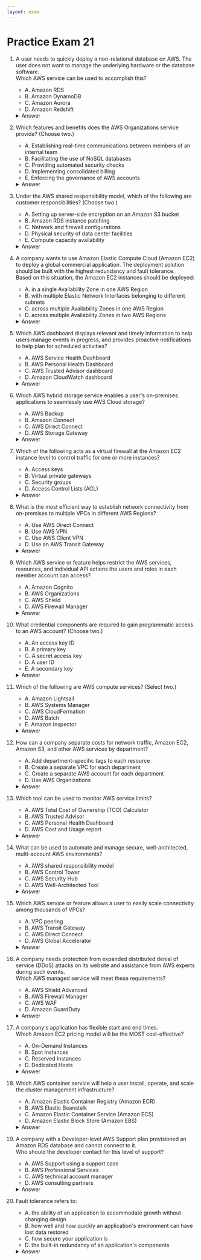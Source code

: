 ```yaml
---
layout: exam
---
```


# Practice Exam 21

1. A user needs to quickly deploy a non-relational database on AWS. The user does not want to manage the underlying hardware or the database software. <br/> Which AWS service can be used to accomplish this?
    - A. Amazon RDS
    - B. Amazon DynamoDB
    - C. Amazon Aurora
    - D. Amazon Redshift

    <details markdown=1><summary markdown="span">Answer</summary>

    Correct Answer: B

    Explanation: <https://docs.aws.amazon.com/amazondynamodb/latest/developerguide/SQLtoNoSQL.html></br>
    Amazon DynamoDB는 완전 관리형, 서버리스 NoSQL 데이터베이스 서비스입니다. 하드웨어 프로비저닝, 설정, 패치, 확장을 포함한 모든 관리 작업을 AWS가 처리하므로 관리 부담 없이 비관계형 데이터베이스를 배포하는 데 가장 적합합니다.

    </details>

3. Which features and benefits does the AWS Organizations service provide? (Choose two.)
    - A. Establishing real-time communications between members of an internal team
    - B. Facilitating the use of NoSQL databases
    - C. Providing automated security checks
    - D. Implementing consolidated billing
    - E. Enforcing the governance of AWS accounts

    <details markdown=1><summary markdown="span">Answer</summary>

    Correct Answer: DE

    Explanation: <https://aws.amazon.com/organizations/></br>
    AWS Organizations는 다중 계정 환경을 중앙에서 관리하고 거버넌스를 적용하는 서비스입니다. 주요 이점으로는 여러 계정의 비용을 합치는 통합 결제와 **서비스 제어 정책(SCP)**을 사용하여 계정 전체의 권한을 제어하는 거버넌스 시행이 있습니다.

    </details>

8. Under the AWS shared responsibility model, which of the following are customer responsibilities? (Choose two.)
    - A. Setting up server-side encryption on an Amazon S3 bucket
    - B. Amazon RDS instance patching
    - C. Network and firewall configurations
    - D. Physical security of data center facilities
    - E. Compute capacity availability

    <details markdown=1><summary markdown="span">Answer</summary>

    Correct Answer: AC

    Explanation: <https://aws.amazon.com/compliance/shared-responsibility-model/></br>
    고객은 클라우드 내의 보안을 책임집니다. 이는 데이터 암호화(A)와 보안 그룹 또는 네트워크 ACL과 같은 네트워크 트래픽 제어 구성(C)을 포함합니다. (B, D, E는 AWS의 책임입니다.)

    </details>

11. A company wants to use Amazon Elastic Compute Cloud (Amazon EC2) to deploy a global commercial application. The deployment solution should be built with the highest redundancy and fault tolerance. <br/> Based on this situation, the Amazon EC2 instances should be deployed:
    - A. in a single Availability Zone in one AWS Region
    - B. with multiple Elastic Network Interfaces belonging to different subnets
    - C. across multiple Availability Zones in one AWS Region
    - D. across multiple Availability Zones in two AWS Regions

    <details markdown=1><summary markdown="span">Answer</summary>

    Correct Answer: C

    Explanation: <https://jayendrapatil.com/aws-high-availability-fault-tolerance-architecture-certification/></br>
    단일 지리적 영역 내에서 최고의 가용성과 내결함성을 얻으려면 리소스가 **여러 가용 영역(AZ)**에 분산되어야 합니다. AZ는 독립적인 오류 도메인이므로 단일 데이터 센터 오류로부터 보호합니다.

    </details>

14. Which AWS dashboard displays relevant and timely information to help users manage events in progress, and provides proactive notifications to help plan for scheduled activities?
    - A. AWS Service Health Dashboard
    - B. AWS Personal Health Dashboard
    - C. AWS Trusted Advisor dashboard
    - D. Amazon CloudWatch dashboard

    <details markdown=1><summary markdown="span">Answer</summary>

    Correct Answer: B

    Explanation: <https://aws.amazon.com/premiumsupport/technology/personal-health-dashboard/></br>
    AWS Personal Health Dashboard는 사용자 계정에 특화된 AWS 서비스의 상태와 예정된 유지 관리, 리소스에 영향을 미치는 진행 중인 이벤트를 알려주는 개인화된 알림판입니다.

    </details>

15. Which AWS hybrid storage service enables a user's on-premises applications to seamlessly use AWS Cloud storage?
    - A. AWS Backup
    - B. Amazon Connect
    - C. AWS Direct Connect
    - D. AWS Storage Gateway

    <details markdown=1><summary markdown="span">Answer</summary>

    Correct Answer: D

    Explanation: <https://aws.amazon.com/storagegateway/?whats-new-cards.sort-by=item.additionalFields.postDateTime&whats-new-cards.sort-order=desc></br>
    AWS Storage Gateway는 온프레미스 소프트웨어 어플라이언스를 AWS 클라우드 스토리지에 연결하는 하이브리드 스토리지 서비스입니다. 이를 통해 사내 애플리케이션은 클라우드 스토리지(Amazon S3, Amazon EBS)를 마치 로컬 스토리지처럼 사용할 수 있습니다.

    </details>

16. Which of the following acts as a virtual firewall at the Amazon EC2 instance level to control traffic for one or more instances?
    - A. Access keys
    - B. Virtual private gateways
    - C. Security groups
    - D. Access Control Lists (ACL)

    <details markdown=1><summary markdown="span">Answer</summary>

    Correct Answer: C

    Explanation: <https://docs.aws.amazon.com/AWSEC2/latest/UserGuide/ec2-security-groups.html></br>
    **보안 그룹(Security Groups)**은 Amazon EC2 인스턴스에 대한 인스턴스 수준의 가상 방화벽 역할을 합니다. 인스턴스에 들어오고 나가는 트래픽을 허용 또는 거부하는 규칙을 정의하여 트래픽을 제어합니다. (반면, 네트워크 ACL은 서브넷 수준의 방화벽 역할을 합니다.)

    </details>

17. What is the most efficient way to establish network connectivity from on-premises to multiple VPCs in different AWS Regions?
    - A. Use AWS Direct Connect
    - B. Use AWS VPN
    - C. Use AWS Client VPN
    - D. Use an AWS Transit Gateway

    <details markdown=1><summary markdown="span">Answer</summary>

    Correct Answer: D

    Explanation: <https://d1.awsstatic.com/whitepapers/building-a-scalable-and-secure-multi-vpc-aws-network-infrastructure.pdf></br>
    AWS Transit Gateway는 클라우드 라우터처럼 작동하여 수천 개의 Amazon VPC와 온프레미스 네트워크를 중앙 집중식으로 연결할 수 있게 해줍니다. 특히 여러 리전에 걸쳐 다수의 VPC를 연결하는 경우, 복잡한 피어링 연결 대신 Transit Gateway를 사용하는 것이 가장 효율적이고 확장 가능한 방법입니다.

    </details>

19. Which AWS service or feature helps restrict the AWS services, resources, and individual API actions the users and roles in each member account can access?
    - A. Amazon Cognito
    - B. AWS Organizations
    - C. AWS Shield
    - D. AWS Firewall Manager

    <details markdown=1><summary markdown="span">Answer</summary>

    Correct Answer: B

    Explanation: <https://docs.aws.amazon.com/organizations/latest/userguide/orgs_introduction.html></br>
    AWS Organizations는 서비스 제어 정책(SCPs)을 사용하여 여러 AWS 계정을 중앙에서 관리하고 통제할 수 있게 해줍니다. SCP는 계정의 사용자 및 역할이 사용할 수 있는 최대 권한을 제한하는 데 사용됩니다.

    </details>

27. What credential components are required to gain programmatic access to an AWS account? (Choose two.)
    - A. An access key ID
    - B. A primary key
    - C. A secret access key
    - D. A user ID
    - E. A secondary key

    <details markdown=1><summary markdown="span">Answer</summary>

    Correct Answer: AC

    Explanation: <https://docs.aws.amazon.com/general/latest/gr/aws-sec-cred-types.html></br>
    AWS CLI, API, SDK 등을 사용하여 AWS에 프로그래밍 방식으로 액세스하려면 액세스 키 ID와 그에 상응하는 보안 액세스 키 쌍이 필요합니다.

    </details>

28. Which of the following are AWS compute services? (Select two.)
    - A. Amazon Lightsail
    - B. AWS Systems Manager
    - C. AWS CloudFormation
    - D. AWS Batch
    - E. Amazon Inspector

    <details markdown=1><summary markdown="span">Answer</summary>

    Correct Answer: AD

    Explanation: <https://docs.aws.amazon.com/whitepapers/latest/aws-overview/compute-services.html></br>
    Amazon Lightsail은 가상 서버(EC2 인스턴스)를 포함하는 간소화된 클라우드 플랫폼이므로 컴퓨팅 서비스입니다. AWS Batch는 수천 개의 컴퓨팅 작업을 효율적으로 실행할 수 있도록 일괄 처리 워크로드를 동적으로 프로비저닝하고 관리하는 컴퓨팅 서비스입니다.

    </details>

29. How can a company separate costs for network traffic, Amazon EC2, Amazon S3, and other AWS services by department?
    - A. Add department-specific tags to each resource
    - B. Create a separate VPC for each department
    - C. Create a separate AWS account for each department
    - D. Use AWS Organizations

    <details markdown=1><summary markdown="span">Answer</summary>

    Correct Answer: C</br>
    비용을 부서별로 가장 명확하게 분리하고 관리하는 가장 좋은 방법은 각 부서별로 별도의 AWS 계정을 생성하고 이를 AWS Organizations로 통합하여 관리하는 것입니다. 이를 통해 비용 청구, 보안 및 액세스 제어를 독립적으로 유지할 수 있습니다. (태그도 사용되지만, 계정 분리가 가장 강력한 분리 방법입니다.)

    </details>

33. Which tool can be used to monitor AWS service limits?
    - A. AWS Total Cost of Ownership (TCO) Calculator
    - B. AWS Trusted Advisor
    - C. AWS Personal Health Dashboard
    - D. AWS Cost and Usage report

    <details markdown=1><summary markdown="span">Answer</summary>

    Correct Answer: B

    Explanation: <https://aws.amazon.com/blogs/mt/monitoring-service-limits-with-trusted-advisor-and-amazon-cloudwatch/></br>
    AWS Trusted Advisor는 서비스 한도 확인을 포함하여 AWS 환경을 최적화하기 위한 모범 사례 검사를 수행합니다. 서비스 한도 사용률이 80%를 초과할 경우 알림을 제공하여 잠재적인 운영 문제를 방지할 수 있게 돕습니다.

    </details>

36. What can be used to automate and manage secure, well-architected, multi-account AWS environments?
    - A. AWS shared responsibility model
    - B. AWS Control Tower
    - C. AWS Security Hub
    - D. AWS Well-Architected Tool

    <details markdown=1><summary markdown="span">Answer</summary>

    Correct Answer: B

    Explanation:
    - Control Tower automates the process of setting up a new baseline multi-account AWS environment that is secure, well-architected, and ready to use.
    - Control Tower incorporates the knowledge that AWS Professional Service has gained over the course of thousands of successful customer engagements.

    Reference: <https://aws.amazon.com/blogs/aws/aws-control-tower-set-up-govern-a-multi-account-aws-environment/></br>
    AWS Control Tower는 안전하고 잘 구성된 다중 계정 AWS 환경을 설정하고 관리하는 가장 쉽고 빠른 방법을 제공하는 서비스입니다. 이는 조직 내에서 계정을 프로비저닝하고 거버넌스 정책(가드레일)을 적용하는 것을 자동화합니다.

    </details>

37. Which AWS service or feature allows a user to easily scale connectivity among thousands of VPCs?
    - A. VPC peering
    - B. AWS Transit Gateway
    - C. AWS Direct Connect
    - D. AWS Global Accelerator

    <details markdown=1><summary markdown="span">Answer</summary>

    Correct Answer: B

    Explanation: <https://aws.amazon.com/blogs/training-and-certification/explore-the-aws-transit-gateway-networking-and-scaling-digital-course/></br>
    AWS Transit Gateway는 수많은 VPC와 온프레미스 네트워크를 중앙 집중식 허브를 통해 연결하여 복잡성을 줄이고 대규모 네트워크 연결을 쉽게 확장할 수 있도록 설계되었습니다. VPC 피어링은 소수의 VPC에 적합하지만, 수천 개의 VPC에는 관리가 복잡해집니다.

    </details>

38. A company needs protection from expanded distributed denial of service (DDoS) attacks on its website and assistance from AWS experts during such events. <br/> Which AWS managed service will meet these requirements?
    - A. AWS Shield Advanced
    - B. AWS Firewall Manager
    - C. AWS WAF
    - D. Amazon GuardDuty

    <details markdown=1><summary markdown="span">Answer</summary>

    Correct Answer: A

    Explanation: <https://docs.aws.amazon.com/waf/latest/developerguide/ddos-overview.html></br>
    AWS Shield Advanced는 표준 Shield 서비스가 제공하는 자동 인라인 완화 외에도, **DDoS 대응팀(DRT)**에 대한 연중무휴 액세스를 제공하여 DDoS 공격 발생 시 AWS 전문가의 직접적인 지원을 받을 수 있도록 합니다.

    </details>

39. A company's application has flexible start and end times. <br/> Which Amazon EC2 pricing model will be the MOST cost-effective?
    - A. On-Demand Instances
    - B. Spot Instances
    - C. Reserved Instances
    - D. Dedicated Hosts

    <details markdown=1><summary markdown="span">Answer</summary>

    Correct Answer: B

    Explanation: <https://aws.amazon.com/ec2/pricing/></br>
    **스팟 인스턴스(Spot Instances)**는 미사용 상태인 Amazon EC2 용량을 요청하는 것으로, 가장 큰 할인을 제공하지만, AWS가 해당 용량을 필요로 할 경우 인스턴스가 중단될 수 있습니다. 따라서 유연한 시작/종료 시간을 가지고 있으며 중단되어도 괜찮은 워크로드(예: 배치 처리, 데이터 분석)에 가장 적합하고 비용 효율적입니다.

    </details>

42. Which AWS container service will help a user install, operate, and scale the cluster management infrastructure?
    - A. Amazon Elastic Container Registry (Amazon ECR)
    - B. AWS Elastic Beanstalk
    - C. Amazon Elastic Container Service (Amazon ECS)
    - D. Amazon Elastic Block Store (Amazon EBS)

    <details markdown=1><summary markdown="span">Answer</summary>

    Correct Answer: C</br>
    **Amazon Elastic Container Service (Amazon ECS)**는 컨테이너화된 애플리케이션을 실행, 중지, 관리할 수 있는 확장성이 뛰어난 고성능 컨테이너 관리 서비스입니다. ECS는 클러스터 관리를 단순화하고 자동화하여 사용자가 기본 인프라 관리에 대해 걱정할 필요가 없도록 합니다.
    </details>

44. A company with a Developer-level AWS Support plan provisioned an Amazon RDS database and cannot connect to it. <br/> Who should the developer contact for this level of support?
    - A. AWS Support using a support case
    - B. AWS Professional Services
    - C. AWS technical account manager
    - D. AWS consulting partners

    <details markdown=1><summary markdown="span">Answer</summary>

    Correct Answer: A</br>
    Developer Support 플랜은 이메일 기반으로 기술 지원을 제공하며, 문제가 발생했을 때 AWS Support에 지원 케이스를 제출하여 도움을 받을 수 있습니다. (TAM은 Enterprise Support에서만 제공됩니다.)

    </details>

50. Fault tolerance refers to:
    - A. the ability of an application to accommodate growth without changing design
    - B. how well and how quickly an application's environment can have lost data restored
    - C. how secure your application is
    - D. the built-in redundancy of an application's components

    <details markdown=1><summary markdown="span">Answer</summary>

    Correct Answer: D</br>
    **내결함성(Fault tolerance)**은 시스템의 일부 구성 요소에 **오류(fault)**가 발생하더라도 내장된 중복성 덕분에 전체 시스템이 계속 작동할 수 있도록 하는 시스템 설계의 속성입니다.

    </details>

